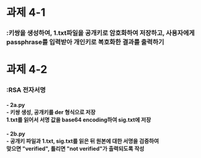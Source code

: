 # 과제 4-1
### :키쌍을 생성하여, 1.txt파일을 공개키로 암호화하여 저장하고, 사용자에게 passphrase를 입력받아 개인키로 복호화한 결과를 출력하기

# 과제 4-2
### :RSA 전자서명
#### - 2a.py<br/>- 키쌍 생성, 공개키를 der 형식으로 저장<br/>  1.txt를 읽어서 서명 값을 base64 encoding하여 sig.txt에 저장
#### - 2b.py<br/>- 공개키 파일과 1.txt, sig.txt를 읽은 뒤 원본에 대한 서명을 검증하여<br/>맞으면 "verified", 틀리면 "not verified"가 출력되도록 작성
